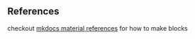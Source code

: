 ## References

checkout [mkdocs material references](https://squidfunk.github.io/mkdocs-material/reference/abbreviations/) for 
how to make blocks